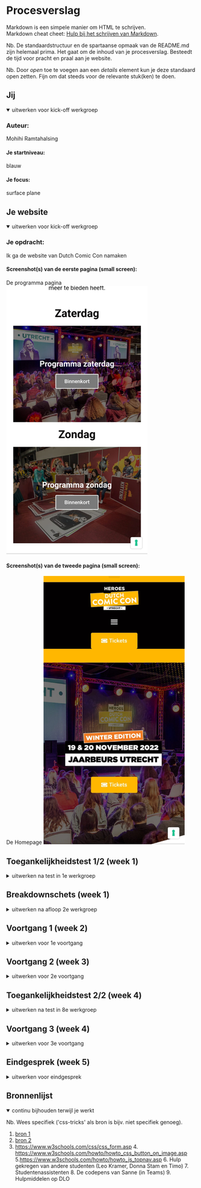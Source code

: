 # Procesverslag
Markdown is een simpele manier om HTML te schrijven.  
Markdown cheat cheet: [Hulp bij het schrijven van Markdown](https://github.com/adam-p/markdown-here/wiki/Markdown-Cheatsheet).

Nb. De standaardstructuur en de spartaanse opmaak van de README.md zijn helemaal prima. Het gaat om de inhoud van je procesverslag. Besteedt de tijd voor pracht en praal aan je website.

Nb. Door *open* toe te voegen aan een *details* element kun je deze standaard open zetten. Fijn om dat steeds voor de relevante stuk(ken) te doen.





## Jij

<details open>
  <summary>uitwerken voor kick-off werkgroep</summary>

  ### Auteur:
  Mohihi Ramtahalsing

  #### Je startniveau:
  blauw

  #### Je focus:
   surface plane
 
</details>





## Je website

<details open>
  <summary>uitwerken voor kick-off werkgroep</summary>

  ### Je opdracht:
  Ik ga de website van Dutch Comic Con namaken 

  #### Screenshot(s) van de eerste pagina (small screen): 
  De programma pagina
  <img src="images/dccprogram.jpeg" width="375px" alt="omschrijving van de pagina">

  #### Screenshot(s) van de tweede pagina (small screen):
  De Homepage
  <img src="images/dcchome.jpeg" width="375px" alt="omschrijving van de pagina">
 
</details>



## Toegankelijkheidstest 1/2 (week 1)

<details>
  <summary>uitwerken na test in 1e werkgroep</summary>

  ### Bevindingen
  Er is geen dark mode. Dus dat moet ook toegevoegd worden
Blurred vision en kleurencontrasten werkt wel gewoon goed 

  #### Screenreader
  Bij de screenreader waren de meeste problemen. Hij las sommige text niet voor. Je hoorde de screenreader bij de main text allen zeggen "webmateriaal" en verder niks anders. Dus alle tekst moet voorgelezen worden. Ook beschref het niet de afbeeldingen. Het zei alleen maar 'afbeelding'
  <img src="imgs/screenreader.png" alt="Foto van de error met de screenreader">


  #### Muis en Toetsenbord 
  Het gebruik met alleen een toetsenbord ging zonder fouten. Misschien kan ik de focus state iets duidelijker maken.
  Met muis is de site ook goed navigeerbaar. 


  #### Motoriek (shocks, elastiekjes)
  Met de elastiekjes had ik geen probleem. 
  Met de shocks was het wat lastiger, omdat scrollen met het touchpad gewoon niet te doen was. Het navigeren met tab is daarvoor een betere optie. Die kan ik nog beter maken door het duidelijker maken van de afbeeldingen die links zijn 


  #### Visueel (brillen, contrast, kleurenblind, dark/light). 
  Ik zie met een blurry bril best weinig, dit kan ik oplossen door een functie toe te voegen waarbij de de grootte van de tekst aan kan passen. Of de text iets groter te maken. 
  Met de kleurencontrasten had ik geen probleem
  Misschien bij de footer de wit op geel aanpassen om een iets beter contrast te krijgen


</details>



## Breakdownschets (week 1)

<details>
  <summary>uitwerken na afloop 2e werkgroep</summary>

  ### de hele pagina: 
  <img src="imgs/breakdownschets.png" width="375px" alt="breakdown van de hele pagina">

  ### dynamisch deel (bijv menu): 
  <img src="imgs/dynamischdeel.png" width="375px" alt="breakdown van een dynamisch deel">

 

</details>





## Voortgang 1 (week 2)

<details>
  <summary>uitwerken voor 1e voortgang</summary>

  ### Stand van zaken
  Voor het eerste gesprek was ik veel bezig met het opzetten van mijn html en heb ik een begin gemaakt aan mijn css. Deze week ging veel beter dan ik origineel had verwacht. Ik liep niet tegen veel issues aan (ook omdat ik nog niet zo ontzettend veel had. Maar ik heb mezelf wel verbaasd over hoe goed het ging met coderen. Ik merk wel echt dat ik er steeds beter in word.


  ### Agenda voor meeting
  samen met je groepje opstellen

  | Mohini         | Laura              | Idelene      | Shanine          |
  | ---            | ---                | ---          | ---              |
  | Hamburgermenu  | Animatie           | Positionering| Wanneer wel classes   |
  | Stijlen forms  | Hoe zit het met de 2e pagina | ALt labels   | Element dat verschuift als je scrolled|
  | ...            | ...                | ...          | ...              |


  ### Verslag van meeting

  - Hoe maak je een hamburger menu (1 of 2 buttons)
  - Posistionering met behulp van een grid
  - Animatie like button
  - ...

</details>





## Voortgang 2 (week 3)

<details>
  <summary>uitwerken voor 2e voortgang</summary>

  ### Stand van zaken
  hier dit ging goed & dit was lastig (neem ook screenshots op van delen van je website en code)


  ### Agenda voor meeting
  samen met je groepje opstellen

  | Mohini        | Deniz      | Donna    | Shanine        |
  | ---            | ---                | ---          | ---              |
  | Hoe style ik forms?  | Vraag. Hoe zet ik een background image bij mijn header?          | Mag je een ID gebruiken zodat je maar 1 css pagina hebt?    |Hoe maak ik de cirkel bovenin? |
  | Waarom werkt mijn AddEventListener niet? | Hoe zet ik content in een bepaalde volgorde? |Hoe doe ik deze transitions? | Hoe zet je een filmpje bij de header? |
  | Hoe voeg je een countdown timer?  | Hoe zet ik mijn buttons naast elkaar met een img ertussen?  | Mag ik deze ID houden? | .. |
  |...  | Waarom werkt me font niet? |  Mogen px bij media schermbreedte? | ...|
  | ...            | ...                | ...          | ...              |


  ### Verslag van meeting

  - Mijn script link stond op de verkeerde plek.
  - Form is correct gestijld
  - Countdown is te lastig
- ...

</details>





## Toegankelijkheidstest 2/2 (week 4)

<details>
  <summary>uitwerken na test in 8e werkgroep</summary>

  ### Bevindingen
  Mijn Focus op de Form onder aan het scherm werkt niet
  Tekst kan nog wat groter

  #### Screenreader
 Alle content en afbeeldingen werden goed door de screenreader gelezen


  #### Muis en Toetsenbord 
 Makkelijk doorheen te scrollen. 
  Met behulp van de tab kun je makkelijk zien waar je bent door de felle focus kleur. Alleen werkt de focus niet op mijn form.


  #### Motoriek (shocks, elastiekjes)
  De site was makkelijk te navigeren met de elastiekjes.
  De shocks gingen wat lastiger maar door een combinatie van scrollen en tab gebruiken is het toch makkelijk te navigeren


  #### Visueel (brillen, contrast, kleurenblind, dark/light). 
  Met alle contrast brillen ik alle content goed zien. 
  Ik had wel moeite met de vierkante blurry bril, dus daarom kan de tekst wat groter.
  Met alle kleurenblind testen kwam ik tegen geen problemen aan. 
  Ik heb nog geen dark mode, die ga ik nog toevoegen
  

</details>





## Voortgang 3 (week 4)

<details>
  <summary>uitwerken voor 3e voortgang</summary>

  ### Stand van zaken
  Het ging eerlijk gezegd minder goed dan afgelopen weken. Ik heb heel veel verschillende dingen geprobeerd die niet echt werkte, dus ik heb een heleboel tijd verspild Ik heb wel voldoende vragen voor het voortgangsgesprek, dus dat is fijn.


  ### Agenda voor meeting
  samen met je groepje opstellen

  | Mohini | Laura     | Shanine    | Idelene         |
  | ---            | ---                | ---          | ---              |
  | Menu openklappen|Java animatie      | Hoe maak je een tabel? | Object ovserver api werkt niet|
  | Schuine randen | ..| ...  | ... |
  | ...            | ...                | ...          | ...              |


  ### Verslag van meeting
  Ik werdt snel geholpen met mijn vraag over het hamburger menu

  - Hamburger menu opgelost met origin
  - Javascript gefixt
  - Schuine randen kwamen we niet aan toe
  - ...

</details>





## Eindgesprek (week 5)

<details>
  <summary>uitwerken voor eindgesprek</summary>

  ### Je uitkomst - karakteristiek screenshots:
  Mijn uitkomst is naar mijn mening best goed. Ik heb alle elementen die ik wilde werkende gemaakt 
  <img src="readme-images/dummy-plaatje.jpg" width="375px" alt="uitomst opdracht 1">


  ### Dit ging goed/Heb ik geleerd: 
 Ik heb heel veel geleerd van positioneren en background images. Ik vond het erg leuk om alle hovers toe te voegen,  want het maakte de site iets mooier. Ik heb ook  geen classes gebruikt, iets waaraan ik niet eens kon denken tijdens internet standaarden en inleiding programmeren. 

  <img src="readme-images/dummy-plaatje.jpg" width="375px" alt="top">


  ### Dit was lastig/Is niet gelukt:
  Het was erg lastig om de iconen van de afbeeldingsknoppen te krijgen. Het enige dat niet gelukt is in de site is een hover daar op. Hij werkt wel, alleen je ziet soms de afbeelding erdoorheen. Wat er soms niet heel mooi uitziet. Bij het vorige gesprek lukte het niet om de schuine randen toe te voegen en ook niet om de iconen over de afbeeldingsknoppen te zetten. Maar dat heb ik nu wel opgelost. (Met wat hulp van Sanne)

  <img src="readme-images/dummy-plaatje.jpg" width="375px" alt="bummer">
</details>





## Bronnenlijst

<details open>
  <summary>continu bijhouden terwijl je werkt</summary>

  Nb. Wees specifiek ('css-tricks' als bron is bijv. niet specifiek genoeg).

  1. [bron 1](https://dlo.mijnhva.nl/d2l/common/dialogs/quickLink/quickLink.d2l?ou=437097&type=coursefile&fileId=FED+22-23+-+Blok+1+-+inh02+-+Werkgroep+1.pdf)
  2. [bron 2](https://www.w3schools.com/howto/howto_css_animate_buttons.asp)
  3. https://www.w3schools.com/css/css_form.asp
	4. https://www.w3schools.com/howto/howto_css_button_on_image.asp
	5.https://www.w3schools.com/howto/howto_js_topnav.asp
	6. Hulp gekregen van andere studenten (Leo Kramer, Donna Stam en Timo)
	7. Studentenassistenten
	8. De codepens van Sanne (in Teams)
	9. Hulpmiddelen op DLO

</details>
